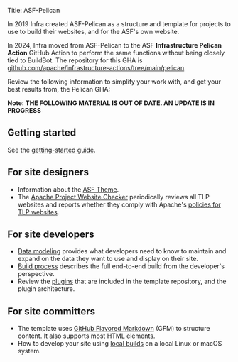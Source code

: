 Title: ASF-Pelican

In 2019 Infra created ASF-Pelican as a structure and template for projects to use to build their websites, and for the ASF's own website.

In 2024, Infra moved from ASF-Pelican to the ASF **Infrastructure Pelican Action** GitHub Action to perform the same functions without being closely tied to BuildBot. The repository for this GHA is <a href="https//:github.com/apache/infrastructure-actions/tree/main/pelican" target="_blank">github.com/apache/infrastructure-actions/tree/main/pelican</a>.

Review the following information to simplify your work with, and get your best results from, the Pelican GHA:

**Note: THE FOLLOWING MATERIAL IS OUT OF DATE. AN UPDATE IS IN PROGRESS**

## Getting started

See the [getting-started guide](asf-pelican-gettingstarted.html).

## For site designers

-  Information about the [ASF Theme](asf-pelican-theme.html).
-  The <a href="https://whimsy.apache.org/site/" target="_blank">Apache Project Website Checker</a> periodically reviews all TLP websites and reports whether they comply with Apache's <a href="https://www.apache.org/foundation/marks/pmcs#navigation" target="_blank">policies for TLP websites</a>.

## For site developers

-  [Data modeling](asf-pelican-data.html) provides what developers need to know to maintain and expand on the data they want to use and display on their site.
-  [Build process](asf-pelican-build.html) describes the full end-to-end build from the developer's perspective.
-  Review the [plugins](asf-pelican-plugins.html) that are included in the template repository, and the plugin architecture.

## For site committers

- The template uses [GitHub Flavored Markdown](gfm.html) (GFM) to structure content. It also supports most HTML elements.
- How to develop your site using [local builds](asf-pelican-local.html) on a local Linux or macOS system.
